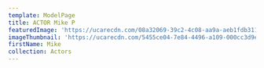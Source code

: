 ```yaml
---
template: ModelPage
title: ACTOR Mike P
featuredImage: 'https://ucarecdn.com/08a32069-39c2-4c08-aa9a-aeb1fdb311af/'
imageThumbnail: 'https://ucarecdn.com/5455ce04-7e84-4496-a109-000cc3d9ece8/'
firstName: Mike
collection: Actors
---
```



